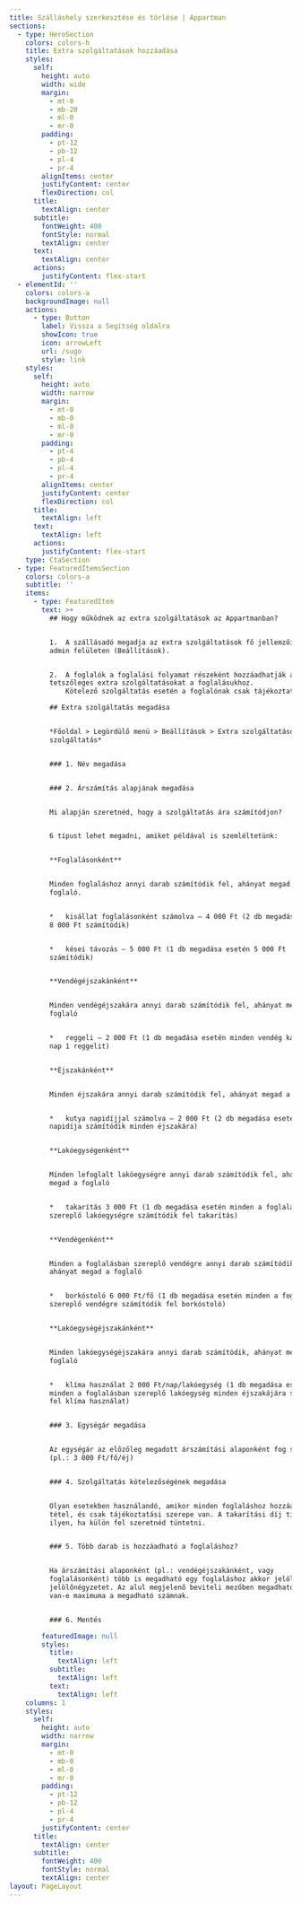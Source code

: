 ```yaml
---
title: Szálláshely szerkesztése és törlése | Appartman
sections:
  - type: HeroSection
    colors: colors-h
    title: Extra szolgáltatások hozzáadása
    styles:
      self:
        height: auto
        width: wide
        margin:
          - mt-0
          - mb-20
          - ml-0
          - mr-0
        padding:
          - pt-12
          - pb-12
          - pl-4
          - pr-4
        alignItems: center
        justifyContent: center
        flexDirection: col
      title:
        textAlign: center
      subtitle:
        fontWeight: 400
        fontStyle: normal
        textAlign: center
      text:
        textAlign: center
      actions:
        justifyContent: flex-start
  - elementId: ''
    colors: colors-a
    backgroundImage: null
    actions:
      - type: Button
        label: Vissza a Segítség oldalra
        showIcon: true
        icon: arrowLeft
        url: /sugo
        style: link
    styles:
      self:
        height: auto
        width: narrow
        margin:
          - mt-0
          - mb-0
          - ml-0
          - mr-0
        padding:
          - pt-4
          - pb-4
          - pl-4
          - pr-4
        alignItems: center
        justifyContent: center
        flexDirection: col
      title:
        textAlign: left
      text:
        textAlign: left
      actions:
        justifyContent: flex-start
    type: CtaSection
  - type: FeaturedItemsSection
    colors: colors-a
    subtitle: ''
    items:
      - type: FeaturedItem
        text: >+
          ## Hogy működnek az extra szolgáltatások az Appartmanban?


          1.  A szállásadó megadja az extra szolgáltatások fő jellemzőit az
          admin felületen (Beállítások).


          2.  A foglalók a foglalási folyamat részeként hozzáadhatják a
          tetszőleges extra szolgáltatásokat a foglalásukhoz.
              Kötelező szolgáltatás esetén a foglalónak csak tájékoztatás jelleggel jelenik meg az extra szolgáltatás. Ilyen lehet például a takarítás.

          ## Extra szolgáltatás megadása


          *Főoldal > Legördülő menü > Beállítások > Extra szolgáltatások > Új
          szolgáltatás*


          ### 1. Név megadása


          ### 2. Árszámítás alapjának megadása


          Mi alapján szeretnéd, hogy a szolgáltatás ára számítódjon?


          6 típust lehet megadni, amiket példával is szemléltetünk:


          **Foglalásonként**


          Minden foglaláshoz annyi darab számítódik fel, ahányat megad a
          foglaló.


          *   kisállat foglalásonként számolva – 4 000 Ft (2 db megadása esetén
          8 000 Ft számítódik)


          *   kései távozás – 5 000 Ft (1 db megadása esetén 5 000 Ft
          számítódik)


          **Vendégéjszakánként**


          Minden vendégéjszakára annyi darab számítódik fel, ahányat megad a
          foglaló


          *   reggeli – 2 000 Ft (1 db megadása esetén minden vendég kap minden
          nap 1 reggelit)


          **Éjszakánként**


          Minden éjszakára annyi darab számítódik fel, ahányat megad a foglaló


          *   kutya napidíjjal számolva – 2 000 Ft (2 db megadása esetén 2 kutya
          napidíja számítódik minden éjszakára)


          **Lakóegységenként**


          Minden lefoglalt lakóegységre annyi darab számítódik fel, ahányat
          megad a foglaló


          *   takarítás 3 000 Ft (1 db megadása esetén minden a foglalásban
          szereplő lakóegységre számítódik fel takarítás)


          **Vendégenként**


          Minden a foglalásban szereplő vendégre annyi darab számítódik fel,
          ahányat megad a foglaló


          *   borkóstoló 6 000 Ft/fő (1 db megadása esetén minden a foglalásban
          szereplő vendégre számítódik fel borkóstoló)


          **Lakóegységéjszakánként**


          Minden lakóegységéjszakára annyi darab számítódik, ahányat megad a
          foglaló


          *   klíma használat 2 000 Ft/nap/lakóegység (1 db megadása esetén
          minden a foglalásban szereplő lakóegység minden éjszakájára számítódik
          fel klíma használat)


          ### 3. Egységár megadása


          Az egységár az előzőleg megadott árszámítási alaponként fog számítódni
          (pl.: 3 000 Ft/fő/éj)


          ### 4. Szolgáltatás kötelezőségének megadása


          Olyan esetekben használandó, amikor minden foglaláshoz hozzáadódik a
          tétel, és csak tájékoztatási szerepe van. A takarítási díj tipikusan
          ilyen, ha külön fel szeretnéd tüntetni.


          ### 5. Több darab is hozzáadható a foglaláshoz?


          Ha árszámítási alaponként (pl.: vendégéjszakánként, vagy
          foglalásonként) több is megadható egy foglaláshoz akkor jelöld be a
          jelölőnégyzetet. Az alul megjelenő beviteli mezőben megadhatod, hogy
          van-e maximuma a megadható számnak.


          ### 6. Mentés

        featuredImage: null
        styles:
          title:
            textAlign: left
          subtitle:
            textAlign: left
          text:
            textAlign: left
    columns: 1
    styles:
      self:
        height: auto
        width: narrow
        margin:
          - mt-0
          - mb-0
          - ml-0
          - mr-0
        padding:
          - pt-12
          - pb-12
          - pl-4
          - pr-4
        justifyContent: center
      title:
        textAlign: center
      subtitle:
        fontWeight: 400
        fontStyle: normal
        textAlign: center
layout: PageLayout
---
```

